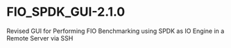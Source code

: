 # FIO_SPDK_GUI-2.1.0
Revised GUI for Performing FIO Benchmarking using SPDK as IO Engine in a Remote Server via SSH
